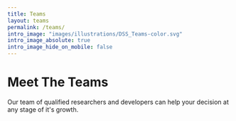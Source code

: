 ```yaml
---
title: Teams
layout: teams
permalink: /teams/
intro_image: "images/illustrations/DSS_Teams-color.svg"
intro_image_absolute: true
intro_image_hide_on_mobile: false
---
```


# Meet The Teams

Our team of qualified researchers and developers can help your decision at any stage of it's growth.
